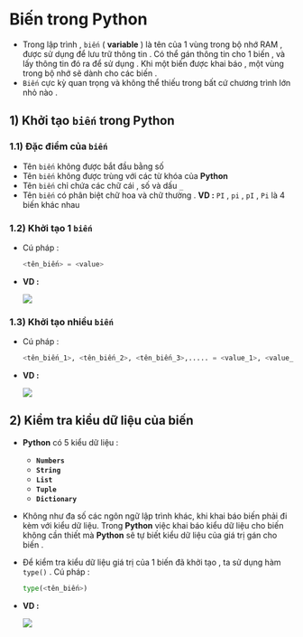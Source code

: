 # Biến trong Python
- Trong lập trình , `biến` ( **variable** ) là tên của 1 vùng trong bộ nhớ RAM , được sử dụng để lưu trữ thông tin . Có thể gán thông tin cho 1 biến , và lấy thông tin đó ra để sử dụng . Khi một biến được khai báo , một vùng trong bộ nhớ sẽ dành cho các biến .
- `Biến` cực kỳ quan trọng và không thể thiếu trong bất cứ chương trình lớn nhỏ nào .
## **1) Khởi tạo `biến` trong Python**
### **1.1) Đặc điểm của `biến`**
- Tên `biến` không được bắt đầu bằng số
- Tên `biến` không được trùng với các từ khóa của **Python**
- Tên `biến` chỉ chứa các chữ cái , số và dấu `_`
- Tên `biến` có phân biệt chữ hoa và chữ thường . **VD :** `PI` , `pi` , `pI` , `Pi` là 4 biến khác nhau
### **1.2) Khởi tạo 1 `biến`**
- Cú pháp :
    ```py
    <tên_biến> = <value>
    ```
- **VD :**

    <img src=https://i.imgur.com/G9ZxWtW.png>

### **1.3) Khởi tạo nhiều `biến`**
- Cú pháp :
    ```py
    <tên_biến_1>, <tên_biến_2>, <tên_biến_3>,..... = <value_1>, <value_2>, <value_3>,.....
    ```
- **VD :**

    <img src=https://i.imgur.com/0j3ckMZ.png>

## **2) Kiểm tra kiểu dữ liệu của biến**
- **Python** có 5 kiểu dữ liệu :
    - **`Numbers`**
    - **`String`**
    - **`List`**
    - **`Tuple`**
    - **`Dictionary`**
- Không như đa số các ngôn ngữ lập trình khác, khi khai báo biến phải đi kèm với kiểu dữ liệu. Trong **Python** việc khai báo kiểu dữ liệu cho biến không cần thiết mà **Python** sẽ tự biết kiểu dữ liệu của giá trị gán cho biến .
- Để kiểm tra kiểu dữ liệu giá trị của 1 biến đã khởi tạo , ta sử dụng hàm `type()` . Cú pháp :
    ```py
    type(<tên_biến>)
    ```
- **VD :**

    <img src=https://i.imgur.com/m04iBlR.png>
